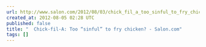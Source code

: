 ```yaml
---
url: http://www.salon.com/2012/08/03/chick_fil_a_too_sinful_to_fry_chicken/singleton/
created_at: 2012-08-05 02:28 UTC
published: false
title: "  Chick-fil-A: Too “sinful” to fry chicken? - Salon.com"
tags: []
---
```



